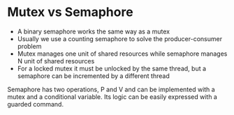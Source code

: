 # Mutex vs Semaphore
* A binary semaphore works the same way as a mutex
* Usually we use a counting semaphore to solve the producer-consumer problem
* Mutex manages one unit of shared resources while semaphore manages N unit of shared resources
* For a locked mutex it must be unlocked by the same thread, but a semaphore can be incremented by a different thread

Semaphore has two operations, P and V and can be implemented with a mutex and a conditional variable. Its logic can be easily expressed with a guarded command. 
